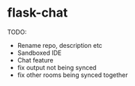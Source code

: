 # flask-chat

TODO:
- Rename repo, description etc
- Sandboxed IDE
- Chat feature
- fix output not being synced
- fix other rooms being synced together